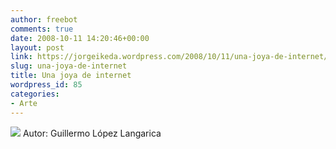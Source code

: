 ```yaml
---
author: freebot
comments: true
date: 2008-10-11 14:20:46+00:00
layout: post
link: https://jorgeikeda.wordpress.com/2008/10/11/una-joya-de-internet/
slug: una-joya-de-internet
title: Una joya de internet
wordpress_id: 85
categories:
- Arte
---
```


[![](http://www.jorgeikeda.com/wordpress/wp-content/uploads/2008/10/san_canaca.jpg?w=300)](http://www.jorgeikeda.com/wordpress/wp-content/uploads/2008/10/san_canaca.jpg)
Autor: Guillermo López Langarica
